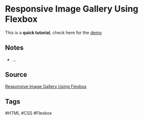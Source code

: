 # Responsive Image Gallery Using Flexbox
This is a **quick tutorial**, check here for the [demo](https://aldopolojr.github.io/image-gallery/)

## Notes
- …

## Source
[Responsive Image Gallery Using Flexbox](https://youtu.be/IKu0zh2yrBI)

## Tags
#HTML #CSS #Flexbox